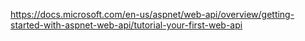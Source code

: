 https://docs.microsoft.com/en-us/aspnet/web-api/overview/getting-started-with-aspnet-web-api/tutorial-your-first-web-api
